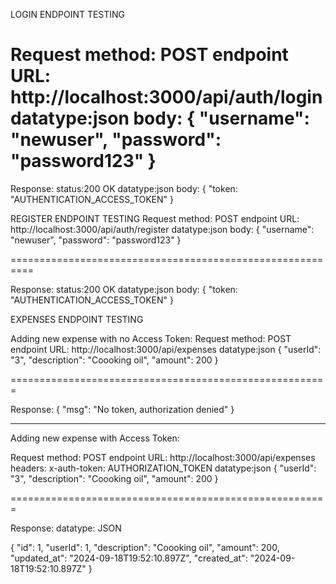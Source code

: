 LOGIN ENDPOINT TESTING

Request
method: POST
endpoint URL: http://localhost:3000/api/auth/login
datatype:json
body:   {
  "username": "newuser",
  "password": "password123"
}
==========================================================

Response:
status:200 OK
datatype:json
body: {
    "token: "AUTHENTICATION_ACCESS_TOKEN"
}  


REGISTER ENDPOINT TESTING
Request
method: POST
endpoint URL: http://localhost:3000/api/auth/register
datatype:json
body:   {
  "username": "newuser",
  "password": "password123"
}

==========================================================

Response:
status:200 OK
datatype:json
body: {
    "token: "AUTHENTICATION_ACCESS_TOKEN"
}  


EXPENSES ENDPOINT TESTING

Adding new expense with no Access Token:
Request
method: POST
endpoint URL: http://localhost:3000/api/expenses
datatype:json
{
  "userId": "3",
  "description": "Coooking oil",
  "amount": 200
}

=======================================================

 Response: 
 {
    "msg": "No token, authorization denied"
}

-----------------------------------------------------

Adding new expense with  Access Token:

Request
method: POST
endpoint URL: http://localhost:3000/api/expenses
headers: x-auth-token: AUTHORIZATION_TOKEN
datatype:json
{
  "userId": "3",
  "description": "Coooking oil",
  "amount": 200
}

=======================================================

Response:
datatype: JSON

{
    "id": 1,
    "userId": 1,
    "description": "Coooking oil",
    "amount": 200,
    "updated_at": "2024-09-18T19:52:10.897Z",
    "created_at": "2024-09-18T19:52:10.897Z"
}